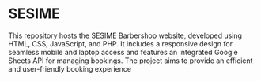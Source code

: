 # SESIME
This repository hosts the SESIME Barbershop website, developed using HTML, CSS, JavaScript, and PHP. It includes a responsive design for seamless mobile and laptop access and features an integrated Google Sheets API for managing bookings. The project aims to provide an efficient and user-friendly booking experience
